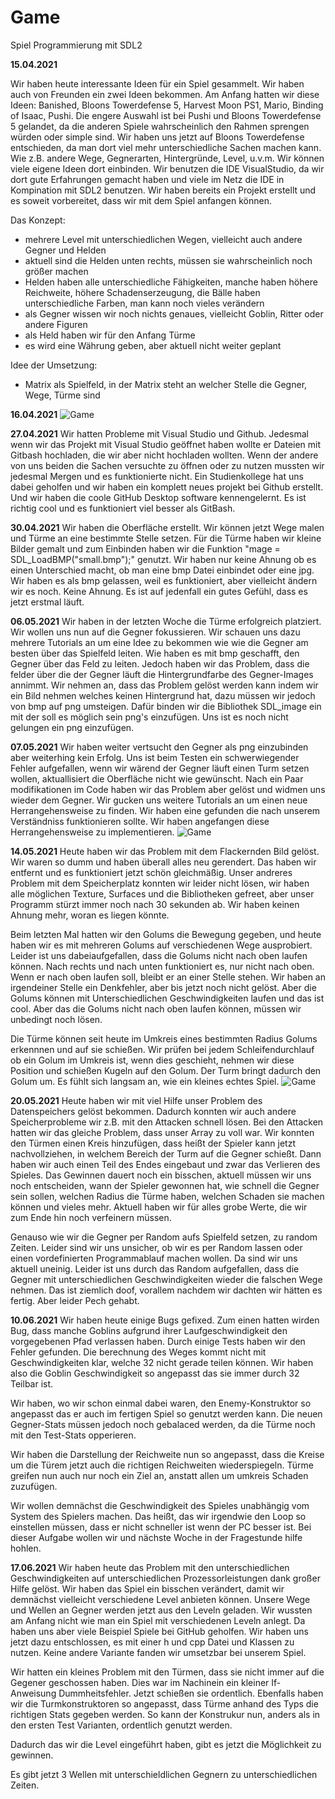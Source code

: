 # Game

Spiel Programmierung mit SDL2

**15.04.2021**

Wir haben heute interessante Ideen für ein Spiel gesammelt.
Wir haben auch von Freunden ein zwei Ideen bekommen. 
Am Anfang hatten wir diese Ideen: Banished, Bloons Towerdefense 5, Harvest Moon PS1, Mario, Binding of Isaac, Pushi. 
Die engere Auswahl ist bei Pushi und Bloons Towerdefense 5 gelandet, da die anderen Spiele wahrscheinlich den Rahmen sprengen würden oder simple sind.
Wir haben uns jetzt auf Bloons Towerdefense entschieden, da man dort viel mehr unterschiedliche Sachen machen kann. Wie z.B. andere Wege, Gegnerarten, Hintergründe, Level, u.v.m. Wir können viele eigene Ideen dort einbinden.
Wir benutzen die IDE VisualStudio, da wir dort gute Erfahrungen gemacht haben und viele im Netz die IDE in Kompination mit SDL2 benutzen. Wir haben bereits ein Projekt erstellt und es soweit vorbereitet, dass wir mit dem Spiel anfangen können.


Das Konzept:

- mehrere Level mit unterschiedlichen Wegen, vielleicht auch andere Gegner und Helden
- aktuell sind die Helden unten rechts, müssen sie wahrscheinlich noch größer machen
- Helden haben alle unterschiedliche Fähigkeiten, manche haben höhere Reichweite, höhere Schadenserzeugung, die Bälle haben unterschiedliche Farben, man kann noch vieles verändern
- als Gegner wissen wir noch nichts genaues, vielleicht Goblin, Ritter oder andere Figuren
- als Held haben wir für den Anfang Türme
- es wird eine Währung geben, aber aktuell nicht weiter geplant

Idee der Umsetzung:
- Matrix als Spielfeld, in der Matrix steht an welcher Stelle die Gegner, Wege, Türme sind


**16.04.2021**
![Game](gitter1.png)


**27.04.2021**
Wir hatten Probleme mit Visual Studio und Github. Jedesmal wenn wir das Projekt mit Visual Studio geöffnet haben wollte er Dateien mit Gitbash hochladen, die wir aber nicht hochladen wollten. Wenn der andere von uns beiden die Sachen versuchte zu öffnen oder zu nutzen mussten wir jedesmal Mergen und es funktionierte nicht. 
Ein Studienkollege hat uns dabei geholfen und wir haben ein komplett neues projekt bei Github erstellt. Und wir haben die coole GitHub Desktop software kennengelernt. Es ist richtig cool und es funktioniert viel besser als GitBash.

**30.04.2021**
Wir haben die Oberfläche erstellt. Wir können jetzt Wege malen und Türme an eine bestimmte Stelle setzen. Für die Türme haben wir kleine Bilder gemalt und zum Einbinden haben wir die Funktion "mage = SDL_LoadBMP("small.bmp");" genutzt. Wir haben nur keine Ahnung ob es einen Unterschied macht, ob man eine bmp Datei einbindet oder eine jpg. Wir haben es als bmp gelassen, weil es funktioniert, aber vielleicht ändern wir es noch. Keine Ahnung. Es ist auf jedenfall ein gutes Gefühl, dass es jetzt erstmal läuft.

**06.05.2021**
Wir haben in der letzten Woche die Türme erfolgreich platziert. Wir wollen uns nun auf die Gegner fokussieren.
Wir schauen uns dazu mehrere Tutorials an um eine Idee zu bekommen wie wie die Gegner am besten über das Spielfeld leiten.
Wie haben es mit bmp geschafft, den Gegner über das Feld zu leiten. Jedoch haben wir das Problem, dass die felder über die der Gegner läuft die Hintergrundfarbe des Gegner-Images annimmt. 
Wir nehmen an, dass das Problem gelöst werden kann indem wir ein Bild nehmen welches keinen Hintergrund hat, dazu müssen wir jedoch von bmp auf png umsteigen.
Dafür binden wir die Bibliothek SDL_image ein mit der soll es möglich sein png's einzufügen.
Uns ist es noch nicht gelungen ein png einzufügen.

**07.05.2021**
Wir haben weiter vertsucht den Gegner als png einzubinden aber weiterhing kein Erfolg.
Uns ist beim Testen ein schwerwiegender Fehler aufgefallen, wenn wir wärend der Gegner läuft einen Turm setzen wollen, aktuallisiert die Oberfläche nicht wie gewünscht.
Nach ein Paar modifikationen im Code haben wir das Problem aber gelöst und widmen uns wieder dem Gegner.
Wir gucken uns weitere Tutorials an um einen neue Herrangehensweise zu finden. Wir haben eine gefunden die nach unserem Verständniss funktionieren sollte.
Wir haben angefangen diese Herrangehensweise zu implementieren.
![Game](Unbenannt.JPG)

**14.05.2021**
Heute haben wir das Problem mit dem Flackernden Bild gelöst. Wir waren so dumm und haben überall alles neu gerendert. Das haben wir entfernt und es funktioniert jetzt schön gleichmäßig. Unser andreres Problem mit dem Speicherplatz konnten wir leider nicht lösen, wir haben alle möglichen Texture, Surfaces und die Bibliotheken gefreet, aber unser Programm stürzt immer noch nach 30 sekunden ab. Wir haben keinen Ahnung mehr, woran es liegen könnte. 

Beim letzten Mal hatten wir den Golums die Bewegung gegeben, und heute haben wir es mit mehreren Golums auf verschiedenen Wege ausprobiert. Leider ist uns dabeiaufgefallen, dass die Golums nicht nach oben laufen können. Nach rechts und nach unten funktioniert es, nur nicht nach oben. Wenn er nach oben laufen soll, bleibt er an einer Stelle stehen. Wir haben an irgendeiner Stelle ein Denkfehler, aber bis jetzt noch nicht gelöst. Aber die Golums können mit Unterschiedlichen Geschwindigkeiten laufen und das ist cool. Aber das die Golums nicht nach oben laufen können, müssen wir unbedingt noch lösen.

Die Türme können seit heute im Umkreis eines bestimmten Radius  Golums erkennnen und auf sie schießen. Wir prüfen bei jedem Schleifendurchlauf ob ein Golum im Umkreis ist, wenn dies geschieht, nehmen wir diese Position und schießen Kugeln auf den Golum. Der Turm bringt dadurch den Golum um.  Es fühlt sich langsam an, wie ein kleines echtes Spiel.
![Game](TuermeSchießen.JPG)


**20.05.2021**
Heute haben wir mit viel Hilfe unser Problem des Datenspeichers gelöst bekommen. 
Dadurch konnten wir auch andere Speicherprobleme wir z.B. mit den Attacken schnell lösen. Bei den Attacken hatten wir das gleiche Problem, dass unser Array zu voll war. 
Wir konnten den Türmen einen Kreis hinzufügen, dass heißt der Spieler kann jetzt nachvollziehen, in welchem Bereich der Turm auf die Gegner schießt. Dann haben wir auch einen Teil des Endes eingebaut und zwar das Verlieren des Spieles. Das Gewinnen dauert noch ein bisschen, aktuell müssen wir uns noch entscheiden, wann der Spieler gewonnen hat, wie schnell die Gegner sein sollen, welchen Radius die Türme haben, welchen Schaden sie machen können und vieles mehr. Aktuell haben wir für alles grobe Werte, die wir zum Ende hin noch verfeinern müssen. 

Genauso wie wir die Gegner per Random aufs Spielfeld setzen, zu random Zeiten. Leider sind wir uns unsicher, ob wir es per Random lassen oder einen vordefinierten Programmablauf machen wollen. Da sind wir uns aktuell uneinig. Leider ist uns durch das Random aufgefallen, dass die Gegner mit unterschiedlichen Geschwindigkeiten wieder die falschen Wege nehmen. Das ist ziemlich doof, vorallem nachdem wir dachten wir hätten es fertig. Aber leider Pech gehabt.


**10.06.2021**
Wir haben heute einige Bugs gefixed. Zum einen hatten wirden Bug, dass manche Goblins aufgrund ihrer Laufgeschwindigkeit den vorgegebenen Pfad verlassen haben. Durch einige Tests haben wir den Fehler gefunden. Die berechnung des Weges kommt nicht mit Geschwindigkeiten klar, welche 32 nicht gerade teilen können. Wir haben also die Goblin Geschwindigkeit so angepasst das sie immer durch 32 Teilbar ist.

Wir haben, wo wir schon einmal dabei waren, den Enemy-Konstruktor so angepasst das er auch im fertigen Spiel so genutzt werden kann. Die neuen Gegner-Stats müssen jedoch noch gebalaced werden, da die Türme noch mit den Test-Stats opperieren.

Wir haben die Darstellung der Reichweite nun so angepasst, dass die Kreise um die Türem jetzt auch die richtigen Reichweiten wiederspiegeln. Türme greifen nun auch nur noch ein Ziel an, anstatt allen um umkreis Schaden zuzufügen.

Wir wollen demnächst die Geschwindigkeit des Spieles unabhängig vom System des Spielers machen. Das heißt, das wir irgendwie den Loop so einstellen müssen, dass er nicht schneller ist wenn der PC besser ist. Bei dieser Aufgabe wollen wir und nächste Woche in der Fragestunde hilfe hohlen.

**17.06.2021**
Wir haben heute das Problem mit den unterschiedlichen Geschwindigkeiten auf unterschiedlichen Prozessorleistungen dank großer Hilfe gelöst. Wir haben das Spiel ein bisschen verändert, damit wir demnächst vielleicht verschiedene Level anbieten können. Unsere Wege und Wellen an Gegner werden jetzt aus den Leveln geladen. Wir wussten am Anfang nicht wie man ein Spiel mit verschiedenen Leveln anlegt. Da haben uns aber viele Beispiel Spiele bei GitHub geholfen. Wir haben uns jetzt dazu entschlossen, es mit einer h und cpp Datei und Klassen zu nutzen. Keine andere Variante fanden wir umsetzbar bei unserem Spiel. 

Wir hatten ein kleines Problem mit den Türmen, dass sie nicht immer auf die Gegener geschossen haben. Dies war im Nachinein ein kleiner If-Anweisung Dummheitsfehler. Jetzt schießen sie ordentlich. Ebenfalls haben wir die Turmkonstruktoren so angepasst, dass Türme anhand des Typs die richtigen Stats gegeben werden. So kann der Konstrukur nun, anders als in den ersten Test Varianten, ordentlich genutzt werden.

Dadurch das wir die Level eingeführt haben, gibt es jetzt die Möglichkeit zu gewinnen.

Es gibt jetzt 3 Wellen mit unterschieldlichen Gegnern zu unterschiedlichen Zeiten. 


